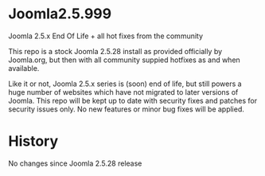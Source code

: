 Joomla2.5.999
=============

Joomla 2.5.x End Of Life + all hot fixes from the community

This repo is a stock Joomla 2.5.28 install as provided officially by Joomla.org, but then with all community suppied hotfixes as and when available.

Like it or not, Joomla 2.5.x series is (soon) end of life, but still powers a huge number of websites which have not migrated to later versions of Joomla. This repo will be kept up to date with security fixes and patches for security issues only. No new features or minor bug fixes will be applied.


History
=============
No changes since Joomla 2.5.28 release
